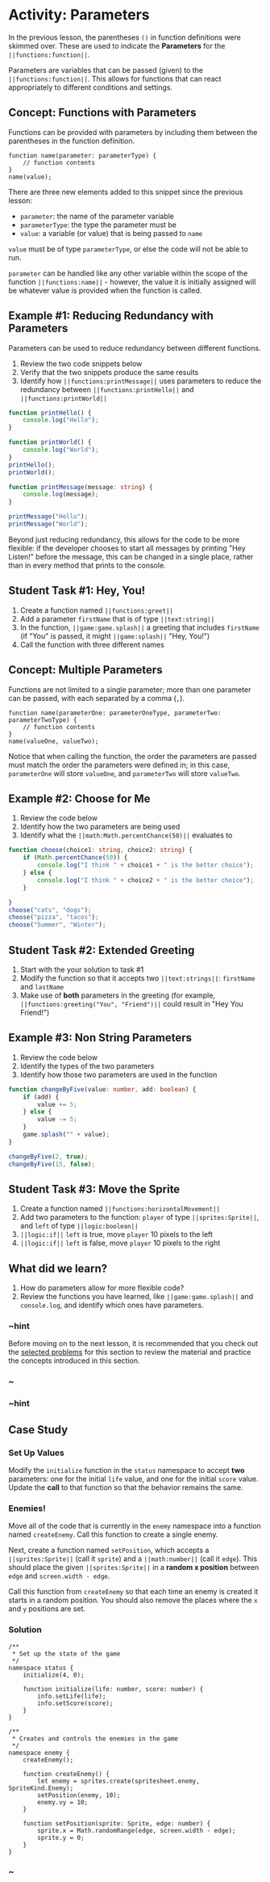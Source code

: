 # Activity: Parameters

In the previous lesson, the parentheses ``()`` in function definitions were skimmed over.
These are used to indicate the **Parameters** for the ``||functions:function||``.

Parameters are variables that can be passed (given) to the ``||functions:function||``.
This allows for functions that can react appropriately to different conditions and settings.

## Concept: Functions with Parameters

Functions can be provided with parameters by including them between the parentheses
in the function definition.

```typescript-ignore
function name(parameter: parameterType) {
    // function contents
}
name(value);
```

There are three new elements added to this snippet since the previous lesson:

* ``parameter``: the name of the parameter variable
* ``parameterType``: the type the parameter must be
* ``value``: a variable (or value) that is being passed to ``name``

``value`` must be of type ``parameterType``, or else the code will not be able to run.

``parameter`` can be handled like any other variable within the scope of the function
``||functions:name||`` - however, the value it is initially assigned will be whatever
value is provided when the function is called.

## Example #1: Reducing Redundancy with Parameters

Parameters can be used to reduce redundancy between different functions.

1. Review the two code snippets below
2. Verify that the two snippets produce the same results
3. Identify how ``||functions:printMessage||`` uses parameters to reduce the
redundancy between ``||functions:printHello||`` and ``||functions:printWorld||``

```typescript
function printHello() {
    console.log("Hello");
}

function printWorld() {
    console.log("World");
}
printHello();
printWorld();
```

```typescript
function printMessage(message: string) {
    console.log(message);
}

printMessage("Hello");
printMessage("World");
```

Beyond just reducing redundancy, this allows for the code to be more flexible:
if the developer chooses to start all messages by printing "Hey Listen!" before the message,
this can be changed in a single place,
rather than in every method that prints to the console.

## Student Task #1: Hey, You!

1. Create a function named ``||functions:greet||``
2. Add a parameter ``firstName`` that is of type ``||text:string||``
3. In the function, ``||game:game.splash||`` a greeting that includes ``firstName``
(if "You" is passed, it might ``||game:splash||`` "Hey, You!")
4. Call the function with three different names

## Concept: Multiple Parameters

Functions are not limited to a single parameter; more than one parameter can be passed,
with each separated by a comma (``,``).

```typescript-ignore
function name(parameterOne: parameterOneType, parameterTwo: parameterTwoType) {
    // function contents
}
name(valueOne, valueTwo);
```

Notice that when calling the function, the order the parameters are passed must
match the order the parameters were defined in; in this case,
``parameterOne`` will store ``valueOne``, and ``parameterTwo`` will store ``valueTwo``.

## Example #2: Choose for Me

1. Review the code below
2. Identify how the two parameters are being used
3. Identify what the ``||math:Math.percentChance(50)||`` evaluates to

```typescript
function choose(choice1: string, choice2: string) {
    if (Math.percentChance(50)) {
        console.log("I think " + choice1 + " is the better choice");
    } else {
        console.log("I think " + choice2 + " is the better choice");
    }

}
choose("cats", "dogs");
choose("pizza", "tacos");
choose("Summer", "Winter");
```

## Student Task #2: Extended Greeting

1. Start with the your solution to task #1
2. Modify the function so that it accepts two ``||text:strings||``:
``firstName`` and ``lastName``
3. Make use of **both** parameters in the greeting
(for example, ``||functions:greeting("You", "Friend")||`` could result in "Hey You Friend!")

## Example #3: Non String Parameters

1. Review the code below
2. Identify the types of the two parameters
3. Identify how those two parameters are used in the function

```typescript
function changeByFive(value: number, add: boolean) {
    if (add) {
        value += 5;
    } else {
        value -= 5;
    }
    game.splash("" + value);
}

changeByFive(2, true);
changeByFive(15, false);
```

## Student Task #3: Move the Sprite

1. Create a function named ``||functions:horizontalMovement||``
2. Add two parameters to the function: ``player`` of type ``||sprites:Sprite||``,
and ``left`` of type ``||logic:boolean||``
3. ``||logic:if||`` ``left`` is true, move ``player`` 10 pixels to the left
4. ``||logic:if||`` ``left`` is false, move ``player`` 10 pixels to the right

## What did we learn?

1. How do parameters allow for more flexible code?
2. Review the functions you have learned,
like ``||game:game.splash||`` and ``console.log``,
and identify which ones have parameters.

### ~hint

Before moving on to the next lesson, it is recommended that you check out the
[selected problems](/courses/csintro3/functions/parameters-problems) for this
section to review the material and practice the concepts introduced in this section.

### ~

### ~hint

## Case Study

### Set Up Values

Modify the ``initialize`` function in the ``status`` namespace to accept **two** parameters:
one for the initial ``life`` value, and one for the initial ``score`` value.
Update the **call** to that function so that the behavior remains the same.

### Enemies!

Move all of the code that is currently in the ``enemy`` namespace into a function
named ``createEnemy``. Call this function to create a single enemy.

Next, create a function named ``setPosition``, which accepts a ``||sprites:Sprite||``
(call it ``sprite``) and a ``||math:number||`` (call it ``edge``).
This should place the given ``||sprites:Sprite||`` in a **random x position**
between ``edge`` and ``screen.width - edge``.

Call this function from ``createEnemy`` so that each time an enemy is
created it starts in a random position.
You should also remove the places where the ``x`` and ``y`` positions are set.

### Solution

```typescript-ignore
/**
 * Set up the state of the game
 */
namespace status {
    initialize(4, 0);

    function initialize(life: number, score: number) {
        info.setLife(life);
        info.setScore(score);
    }
}

/**
 * Creates and controls the enemies in the game
 */
namespace enemy {
    createEnemy();

    function createEnemy() {
        let enemy = sprites.create(spritesheet.enemy, SpriteKind.Enemy);
        setPosition(enemy, 10);
        enemy.vy = 10;
    }

    function setPosition(sprite: Sprite, edge: number) {
        sprite.x = Math.randomRange(edge, screen.width - edge);
        sprite.y = 0;
    }
}
```

### ~
